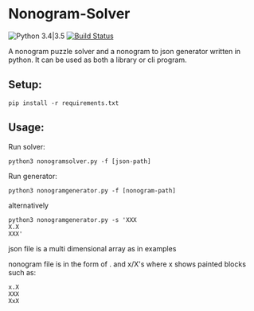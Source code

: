 # Nonogram-Solver
![Python 3.4|3.5](https://img.shields.io/badge/python-3.4%7C3.5-blue.svg)
[![Build Status](https://travis-ci.org/Fmakdemir/nonogram-solver.svg?branch=master)](https://travis-ci.org/Fmakdemir/nonogram-solver)

A nonogram puzzle solver and a nonogram to json generator written in python. It can be used as both a library or cli program.

## Setup:
`pip install -r requirements.txt`

## Usage:
Run solver:
```
python3 nonogramsolver.py -f [json-path]
```
Run generator:
```
python3 nonogramgenerator.py -f [nonogram-path]
```
alternatively
```
python3 nonogramgenerator.py -s 'XXX
X.X
XXX'
```

json file is a multi dimensional array as in examples

nonogram file is in the form of . and x/X's where x shows painted blocks such as:
```
x.X
XXX
XxX
```

